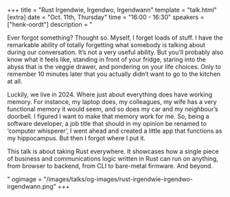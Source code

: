 +++
title = "Rust Irgendwie, Irgendwo, Irgendwann"
template = "talk.html"
[extra]
  date = "Oct. 11th, Thursday"
  time = "16:00 - 16:30"
  speakers = ["henk-oordt"]
  description = "<p>Ever forgot something? Thought so. Myself, I forget loads of stuff. I have the remarkable ability of totally forgetting what somebody is talking about during our conversation. It’s not a very useful ability. But you’ll probably also know what it feels like, standing in front of your fridge, staring into the abyss that is the veggie drawer, and pondering on your life choices. Only to remember 10 minutes later that you actually didn’t want to go to the kitchen at all.</p><p>Luckily, we live in 2024. Where just about everything does have working memory. For instance, my laptop does, my colleagues, my wife has a very functional memory it would seem, and so does my car and my neighbour’s doorbell. I figured I want to make that memory work for me. So, being a software developer, a job title that should in my opinion be renamed to ‘computer whisperer’, I went ahead and created a little app that functions as my hippocampus. But then I forgot where I put it.</p><p>This talk is about taking Rust everywhere. It showcases how a single piece of business and communications logic written in Rust can run on anything, from browser to backend, from CLI to bare-metal firmware. And beyond.</p>"
  ogimage = "/images/talks/og-images/rust-irgendwie-irgendwo-irgendwann.png"
+++
